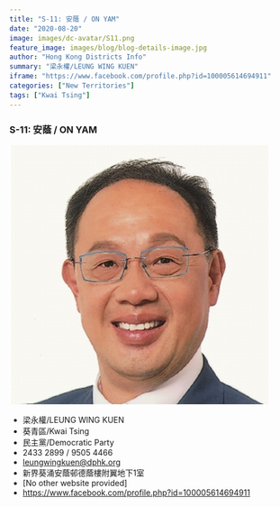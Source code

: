 ```yaml
---
title: "S-11: 安蔭 / ON YAM"
date: "2020-08-20"
image: images/dc-avatar/S11.png
feature_image: images/blog/blog-details-image.jpg
author: "Hong Kong Districts Info"
summary: "梁永權/LEUNG WING KUEN"
iframe: "https://www.facebook.com/profile.php?id=100005614694911"
categories: ["New Territories"]
tags: ["Kwai Tsing"]
---
```


### S-11: 安蔭 / ON YAM  
![](/images/dc-avatar/S11.png)  

 - 梁永權/LEUNG WING KUEN  
 - 葵青區/Kwai Tsing  
 - 民主黨/Democratic Party  
 - 2433 2899 / 9505 4466  
 - leungwingkuen@dphk.org  
 - 新界葵涌安蔭邨德蔭樓附翼地下1室  
 - [No other website provided]  
 - https://www.facebook.com/profile.php?id=100005614694911
